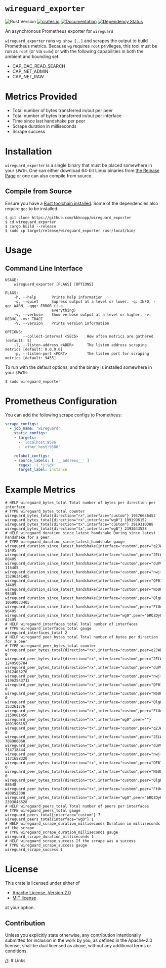 # `wireguard_exporter`

![Rust Version][rustc-image]
[![crates.io][crate-image]][crate-link]
[![Documentation][docs-image]][docs-link]
[![Dependency Status][deps-image]][deps-link]

An asynchronous Prometheus exporter for `wireguard`

`wireguard_exporter` runs `wg show [..]` and scrapes the output to
build Prometheus metrics. Because `wg` requires `root` privileges,
this tool must be run as `root` (or via `sudo`) or with the following
capabilities in both the ambient and bounding set:

- CAP_DAC_READ_SEARCH
- CAP_NET_ADMIN
- CAP_NET_RAW

# Metrics Provided

- Total number of bytes transferred in/out per peer
- Total number of bytes transferred in/out per interface
- Time since last handshake per peer
- Scrape duration in milliseconds
- Scrape success

# Installation

`wireguard_exporter` is a single binary that must be placed somewhere in your
`$PATH`. One can either download 64-bit Linux binaries from [the Release Page](https://github.com/kbknapp/wireguard_exporter/releases)
 or one can also compile from source.

## Compile from Source

Ensure you have a [Rust toolchain installed](https://rustup.rs). Some of the
dependencies also require `gcc` to be installed.

```
$ git clone https://github.com/kbknapp/wireguard_exporter
$ cd wireguard_exporter
$ cargo build --release
$ sudo cp target/release/wireguard_exporter /usr/local/bin/
```

# Usage

## Command Line Interface

```
USAGE:
    wireguard_exporter [FLAGS] [OPTIONS]

FLAGS:
    -h, --help       Prints help information
    -q, --quiet      Supress output at a level or lower. -q: INFO, -qq: WARN, -qqq: ERROR (i.e.
                     everything)
    -v, --verbose    Show verbose output at a level or higher. -v:  DEBUG, -vv: TRACE
    -V, --version    Prints version information

OPTIONS:
        --collect-interval <SECS>    How often metrics are gathered [default: 5]
    -l, --listen-address <ADDR>      The listen address scraping metrics [default: 0.0.0.0]
    -p, --listen-port <PORT>         The listen port for scraping metrics [default: 9455]
```

To run with the default options, and the binary is installed somewhere in your
`$PATH`:

```
$ sudo wireguard_exporter
```

# Prometheus Configuration

You can add the following scrape configs to Prometheus:

```yaml
scrape_configs:
  - job_name: 'wireguard'
    static_configs:
    - targets:
      - 'localhost:9586'
      - 'other_host:9586'

    relabel_configs:
    - source_labels: [ '__address__' ]
      regex: '(.*):\d+'
      target_label: instance
```

# Example Metrics

```
# HELP wireguard_bytes_total Total number of bytes per direction per interface
# TYPE wireguard_bytes_total counter
wireguard_bytes_total{direction="rx",interface="custom"} 19576636452
wireguard_bytes_total{direction="rx",interface="wg0"} 1091996152
wireguard_bytes_total{direction="tx",interface="custom"} 3919310388
wireguard_bytes_total{direction="tx",interface="wg0"} 2393043528
# HELP wireguard_duration_since_latest_handshake During since latest handshake for a peer
# TYPE wireguard_duration_since_latest_handshake gauge
wireguard_duration_since_latest_handshake{interface="custom",peer="q2JWEKWfLPU5UjG2Sq31xx2GsSjdhKNtdT/X/tFVyjs="} 51405
wireguard_duration_since_latest_handshake{interface="custom",peer="2ELWFmGnqhtRpu4r2PUKc0cw+ELtuMPLd6l0KsoCUBQ="} 88405
wireguard_duration_since_latest_handshake{interface="custom",peer="duVVziZbyIiIPoRprisE69K0By198Cn8dPwY5bFecEk="} 116405
wireguard_duration_since_latest_handshake{interface="custom",peer="nwj+Zw49AbYrzUAPzeRf8hhll/1dz8SjoOYZuB+JdT4="} 15296341405
wireguard_duration_since_latest_handshake{interface="custom",peer="QF01u5CZhH9+CWcVY9pbsuTu3QsTcSqFvni3VfOiL2s="} 34405
wireguard_duration_since_latest_handshake{interface="custom",peer="N5UQp3XbysLBAavUm1Cpv7xxjk99LwJD99z5//PsyCc="} 95405
wireguard_duration_since_latest_handshake{interface="custom",peer="QlgHHfYP3aMlRG7d6/Zp9IhUOLrpT5G2GIdODODaUHQ="} 10690033405
wireguard_duration_since_latest_handshake{interface="custom",peer="FtUeMGdNxgkVN0G9lpvOc5jtAQQ1m9DpvZPDCUdKBx0="} 96405
wireguard_duration_since_latest_handshake{interface="wg0",peer="bRQZOyOZUvHMhBvCWq2sXO0VsRu6Aq5LCACi/R3AJk8="} 42405
# HELP wireguard_interfaces_total Total number of interfaces
# TYPE wireguard_interfaces_total gauge
wireguard_interfaces_total 2
# HELP wireguard_peer_bytes_total Total number of bytes per direction for a peer
# TYPE wireguard_peer_bytes_total counter
wireguard_peer_bytes_total{direction="rx",interface="custom",peer=q2JWEKWfLPU5UjG2Sq31xx2GsSjdhKNtdT/X/tFVyjs=""} 0
wireguard_peer_bytes_total{direction="rx",interface="custom",peer="2ELWFmGnqhtRpu4r2PUKc0cw+ELtuMPLd6l0KsoCUBQ="} 1240506784
wireguard_peer_bytes_total{direction="rx",interface="custom",peer="duVVziZbyIiIPoRprisE69K0By198Cn8dPwY5bFecEk="} 1312403276
wireguard_peer_bytes_total{direction="rx",interface="custom",peer="nwj+Zw49AbYrzUAPzeRf8hhll/1dz8SjoOYZuB+JdT4="} 11962543712
wireguard_peer_bytes_total{direction="rx",interface="custom",peer="QF01u5CZhH9+CWcVY9pbsuTu3QsTcSqFvni3VfOiL2s="} 0
wireguard_peer_bytes_total{direction="rx",interface="custom",peer="N5UQp3XbysLBAavUm1Cpv7xxjk99LwJD99z5//PsyCc="} 0
wireguard_peer_bytes_total{direction="rx",interface="custom",peer="QlgHHfYP3aMlRG7d6/Zp9IhUOLrpT5G2GIdODODaUHQ="} 353261276
wireguard_peer_bytes_total{direction="rx",interface="custom",peer="FtUeMGdNxgkVN0G9lpvOc5jtAQQ1m9DpvZPDCUdKBx0="} 2150081456
wireguard_peer_bytes_total{direction="rx",interface="wg0",peer=""} 1091996152
wireguard_peer_bytes_total{direction="tx",interface="custom",peer="q2JWEKWfLPU5UjG2Sq31xx2GsSjdhKNtdT/X/tFVyjs="} 0
wireguard_peer_bytes_total{direction="tx",interface="custom",peer="2ELWFmGnqhtRpu4r2PUKc0cw+ELtuMPLd6l0KsoCUBQ="} 708900060
wireguard_peer_bytes_total{direction="tx",interface="custom",peer="duVVziZbyIiIPoRprisE69K0By198Cn8dPwY5bFecEk="} 714718444
wireguard_peer_bytes_total{direction="tx",interface="custom",peer="nwj+Zw49AbYrzUAPzeRf8hhll/1dz8SjoOYZuB+JdT4="} 1171658320
wireguard_peer_bytes_total{direction="tx",interface="custom",peer="QF01u5CZhH9+CWcVY9pbsuTu3QsTcSqFvni3VfOiL2s="} 0
wireguard_peer_bytes_total{direction="tx",interface="custom",peer="N5UQp3XbysLBAavUm1Cpv7xxjk99LwJD99z5//PsyCc="} 0
wireguard_peer_bytes_total{direction="tx",interface="custom",peer="QlgHHfYP3aMlRG7d6/Zp9IhUOLrpT5G2GIdODODaUHQ="} 88648
wireguard_peer_bytes_total{direction="tx",interface="custom",peer="FtUeMGdNxgkVN0G9lpvOc5jtAQQ1m9DpvZPDCUdKBx0="} 480852300
wireguard_peer_bytes_total{direction="tx",interface="wg0",peer="bRQZOyOZUvHMhBvCWq2sXO0VsRu6Aq5LCACi/R3AJk8="} 2393043528
# HELP wireguard_peers_total Total number of peers per interfaces
# TYPE wireguard_peers_total gauge
wireguard_peers_total{interface="custom"} 7
wireguard_peers_total{interface="wg0"} 1
# HELP wireguard_scrape_duration_milliseconds Duration in milliseconds of the scrape
# TYPE wireguard_scrape_duration_milliseconds gauge
wireguard_scrape_duration_milliseconds 1
# HELP wireguard_scrape_success If the scrape was a success
# TYPE wireguard_scrape_success gauge
wireguard_scrape_success 1
```

# License

This crate is licensed under either of

 * [Apache License, Version 2.0](http://www.apache.org/licenses/LICENSE-2.0)
 * [MIT license](http://opensource.org/licenses/MIT)

at your option.

## Contribution

Unless you explicitly state otherwise, any contribution intentionally submitted
for inclusion in the work by you, as defined in the Apache-2.0 license, shall be
dual licensed as above, without any additional terms or conditions.

[//]: # (badges)

[rustc-image]: https://img.shields.io/badge/rustc-1.56+-blue.svg
[crate-image]: https://img.shields.io/crates/v/wireguard_exporter.svg
[crate-link]: https://crates.io/crates/wireguard_exporter
[docs-image]: https://docs.rs/wireguard_exporter/badge.svg
[docs-link]: https://docs.rs/wireguard_exporter
[deps-image]: https://deps.rs/repo/github/kbknapp/wireguard_exporter/status.svg
[deps-link]: https://deps.rs/repo/github/kbknapp/wireguard_exporter


[//]: # Links

